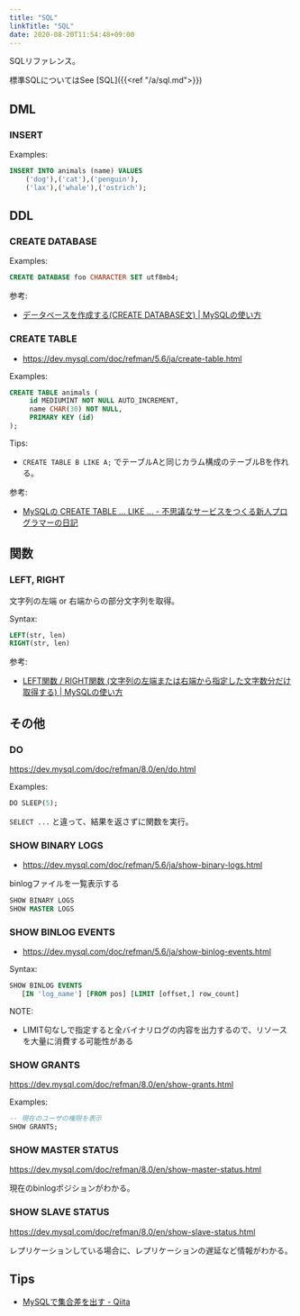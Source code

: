 ```yaml
---
title: "SQL"
linkTitle: "SQL"
date: 2020-08-20T11:54:48+09:00
---
```


SQLリファレンス。

標準SQLについてはSee [SQL]({{<ref "/a/sql.md">}})

## DML
### INSERT

Examples:

```sql
INSERT INTO animals (name) VALUES
    ('dog'),('cat'),('penguin'),
    ('lax'),('whale'),('ostrich');
```

## DDL
### CREATE DATABASE

Examples:

```sql
CREATE DATABASE foo CHARACTER SET utf8mb4;
```

参考:

- [データベースを作成する(CREATE DATABASE文) | MySQLの使い方](https://www.dbonline.jp/mysql/database/index1.html)

### CREATE TABLE

- https://dev.mysql.com/doc/refman/5.6/ja/create-table.html

Examples:

```sql
CREATE TABLE animals (
     id MEDIUMINT NOT NULL AUTO_INCREMENT,
     name CHAR(30) NOT NULL,
     PRIMARY KEY (id)
);
```

Tips:

- `CREATE TABLE B LIKE A;` でテーブルAと同じカラム構成のテーブルBを作れる。

参考:

- [MySQLの CREATE TABLE ... LIKE ... - 不思議なサービスをつくる新人プログラマーの日記](http://d.hatena.ne.jp/tnnsst35/20110604/1307181215 "MySQLの CREATE TABLE ... LIKE ... - 不思議なサービスをつくる新人プログラマーの日記")

## 関数
### LEFT, RIGHT

文字列の左端 or 右端からの部分文字列を取得。

Syntax:

```sql
LEFT(str, len)
RIGHT(str, len)
```

参考:

- [LEFT関数 / RIGHT関数 (文字列の左端または右端から指定した文字数分だけ取得する) | MySQLの使い方](https://www.dbonline.jp/mysql/function/index31.html)

## その他
### DO

https://dev.mysql.com/doc/refman/8.0/en/do.html

Examples:

```sql
DO SLEEP(5);
```

`SELECT ...` と違って、結果を返さずに関数を実行。

### SHOW BINARY LOGS

- https://dev.mysql.com/doc/refman/5.6/ja/show-binary-logs.html

binlogファイルを一覧表示する

```sql
SHOW BINARY LOGS
SHOW MASTER LOGS
```

### SHOW BINLOG EVENTS

- https://dev.mysql.com/doc/refman/5.6/ja/show-binlog-events.html

Syntax:

```sql
SHOW BINLOG EVENTS
   [IN 'log_name'] [FROM pos] [LIMIT [offset,] row_count]
```

NOTE:

- LIMIT句なしで指定すると全バイナリログの内容を出力するので、リソースを大量に消費する可能性がある

### SHOW GRANTS

https://dev.mysql.com/doc/refman/8.0/en/show-grants.html

Examples:

```sql
-- 現在のユーザの権限を表示
SHOW GRANTS;
```

### SHOW MASTER STATUS

https://dev.mysql.com/doc/refman/8.0/en/show-master-status.html

現在のbinlogポジションがわかる。

### SHOW SLAVE STATUS

https://dev.mysql.com/doc/refman/8.0/en/show-slave-status.html

レプリケーションしている場合に、レプリケーションの遅延など情報がわかる。

## Tips

- [MySQLで集合差を出す - Qiita](https://qiita.com/Hiraku/items/71873bf31e503eb1b4e1)
